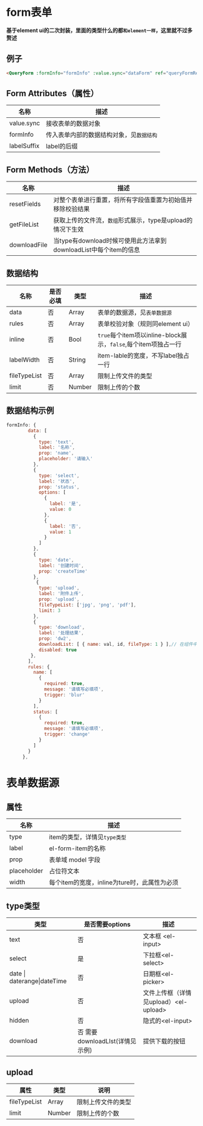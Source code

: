 # form表单

**基于element ui的二次封装，里面的类型什么的都```和element一样```，这里就不过多赘述**

## 例子

```html
<QueryForm :formInfo="formInfo" :value.sync="dataForm" ref="queryFormRef" />
```



##  Form Attributes（属性）

| 名称        | 描述                                       |
| ----------- | ------------------------------------------ |
| value.sync  | 接收表单的数据对象                         |
| formInfo    | 传入表单内部的数据结构对象，见``数据结构`` |
| labelSuffix | label的后缀                                |



## Form Methods（方法）

| 名称         | 描述                                                         |
| ------------ | ------------------------------------------------------------ |
| resetFields  | 对整个表单进行重置，将所有字段值重置为初始值并移除校验结果   |
| getFileList  | 获取上传的文件流，```数组```形式展示，type是upload的情况下生效 |
| downloadFile | 当type有download时候可使用此方法拿到downloadList中每个item的信息 |



## 数据结构

| 名称         | 是否必填 | 类型   | 描述                                                         |
| ------------ | -------- | ------ | ------------------------------------------------------------ |
| data         | 否       | Array  | 表单的数据源，见``表单数据源``                               |
| rules        | 否       | Array  | 表单校验对象（规则同element ui）                             |
| inline       | 否       | Bool   | ```true```每个item项以inline-block展示，```false```,每个item项独占一行 |
| labelWidth   | 否       | String | item-lable的宽度，不写label独占一行                          |
| fileTypeList | 否       | Array  | 限制上传文件的类型                                           |
| limit        | 否       | Number | 限制上传的个数                                               |



## 数据结构示例

```js
formInfo: {
        data: [
          {
            type: 'text',
            label: '名称',
            prop: 'name',
            placeholder: '请输入'
          },
          {
            type: 'select',
            label: '状态',
            prop: 'status',
            options: [
              {
                label: '是',
                value: 0
              },
              {
                label: '否',
                value: 1
              }
            ]
          },
          {
            type: 'date',
            label: '创建时间',
            prop: 'createTime'
          },
           {
            type: 'upload',
            label: '附件上传',
            prop: 'upload',
            fileTypeList: ['jpg', 'png', 'pdf'],
            limit: 3
          },
          {
            type: 'download',
            label: '处理结果',
            prop: 'dw2',
            downloadList: [ { name: val, id, fileType: 1 } ],// 在组件中动态添加，，不能写死
            disabled: true
   		 },
        ],
        rules: {
          name: [
            {
              required: true,
              message: '请填写必填项',
              trigger: 'blur'
            }
          ],
          status: [
            {
              required: true,
              message: '请填写必填项',
              trigger: 'change'
            }
          ]
        }
      },
```

# 表单数据源

## 属性

| 名称        | 描述                                         |
| ----------- | -------------------------------------------- |
| type        | item的类型，详情见``type类型``               |
| label       | el-form-item的名称                           |
| prop        | 表单域 model 字段                            |
| placeholder | 占位符文本                                   |
| width       | 每个item的宽度，inline为ture时，此属性为必须 |



## type类型

| 类型                        | 是否需要options                 | 描述                                   |
| --------------------------- | ------------------------------- | -------------------------------------- |
| text                        | 否                              | 文本框 \<el-input>                     |
| select                      | 是                              | 下拉框\<el-select>                     |
| date \| daterange\|dateTime | 否                              | 日期框\<el-picker>                     |
| upload                      | 否                              | 文件上传框（详情见upload）\<el-upload> |
| hidden                      | 否                              | 隐式的\<el-input>                      |
| download                    | 否 需要downloadLIst(详情见示例) | 提供下载的按钮                         |

## upload

| 属性         | 类型   | 说明               |
| ------------ | ------ | ------------------ |
| fileTypeList | Array  | 限制上传文件的类型 |
| limit        | Number | 限制上传的个数     |



## 

